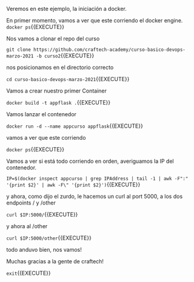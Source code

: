 Veremos en este ejemplo, la iniciación a docker.

En primer momento, vamos a ver que este corriendo el docker engine. `docker ps`{{EXECUTE}}

Nos vamos a clonar el repo del curso

`git clone https://github.com/craftech-academy/curso-basico-devops-marzo-2021 -b curso2`{{EXECUTE}}

nos posicionamos en el directorio correcto

`cd curso-basico-devops-marzo-2021`{{EXECUTE}}

Vamos a crear nuestro primer Container

`docker build -t appflask .`{{EXECUTE}}

Vamos lanzar el contenedor 

`docker run -d --name appcurso appflask`{{EXECUTE}}

vamos a ver que este corriendo 

`docker ps`{{EXECUTE}}

Vamos a ver si está todo corriendo en orden, averiguamos la IP del contenedor.

`IP=$(docker inspect appcurso | grep IPAddress | tail -1 | awk -F":" '{print $2}' | awk -F\" '{print $2}')`{{EXECUTE}}

y ahora, como dijo el zurdo, le hacemos un curl al port 5000, a los dos endpoints / y /other

`curl $IP:5000/`{{EXECUTE}}

y ahora al /other

`curl $IP:5000/other`{{EXECUTE}}

todo anduvo bien, nos vamos!

Muchas gracias a la gente de craftech!

`exit`{{EXECUTE}}
